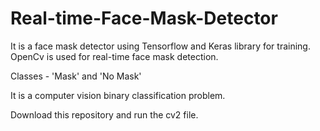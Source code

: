 # Real-time-Face-Mask-Detector

It is a face mask detector using Tensorflow and Keras library for training.
OpenCv is used for real-time face mask detection.

Classes - 'Mask' and 'No Mask'

It is a computer vision binary classification problem.

Download this repository and run the cv2 file.
